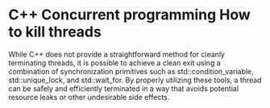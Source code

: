 # C++ Concurrent programming How to kill threads
While C++ does not provide a straightforward method for cleanly terminating threads, 
it is possible to achieve a clean exit using a combination of synchronization primitives such as std::condition_variable, 
std::unique_lock, and std::wait_for. 
By properly utilizing these tools, a thread can be safely and efficiently terminated in a way that avoids potential resource leaks or other undesirable side effects.
